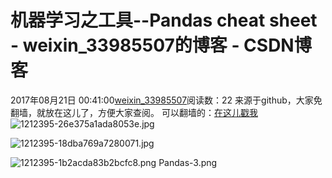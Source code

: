 # 机器学习之工具--Pandas cheat sheet - weixin_33985507的博客 - CSDN博客
2017年08月21日 00:41:00[weixin_33985507](https://me.csdn.net/weixin_33985507)阅读数：22
来源于github，大家免翻墙，就放在这儿了，方便大家查阅。
可以翻墙的：[在这儿戳我](https://link.jianshu.com?t=https://github.com/jacksu/machine-learning)
![1212395-26e375a1ada8053e.jpg](https://upload-images.jianshu.io/upload_images/1212395-26e375a1ada8053e.jpg)

![1212395-18dba769a7280071.jpg](https://upload-images.jianshu.io/upload_images/1212395-18dba769a7280071.jpg)

![1212395-1b2acda83b2bcfc8.png](https://upload-images.jianshu.io/upload_images/1212395-1b2acda83b2bcfc8.png)
Pandas-3.png
